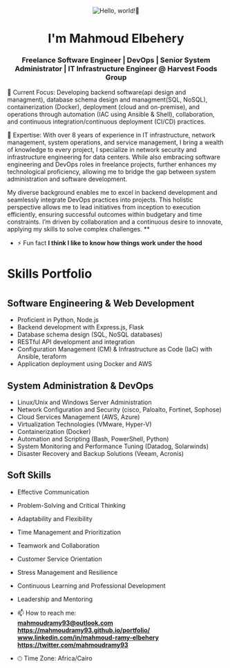 <p align="center"><img alt="Hello, world!👋" src="https://readme-typing-svg.demolab.com?center=true&vCenter=true&font=Fira+Code&pause=1000&lines=Hello,+world!+👋" /></p>
<h1 align="center">I'm Mahmoud Elbehery</h1>
<h3 align="center"> Freelance Software Engineer | DevOps | Senior System Administrator | IT Infrastructure Engineer @ Harvest Foods Group</h3>

🌱 Current Focus:
Developing backend software(api design and managment), database schema design and managment(SQL, NoSQL), containerization (Docker), deployment (cloud and on-premise), and operations through automation (IAC using Ansible & Shell), collaboration, and continuous integration/continuous deployment (CI/CD) practices.

💬 Expertise:
With over 8 years of experience in IT infrastructure, network management, system operations, and service management, I bring a wealth of knowledge to every project, I specialize in network security and infrastructure engineering for data centers. While also embracing software engineering and DevOps roles in freelance projects, further enhances my technological proficiency, allowing me to bridge the gap between system administration and software development.

My diverse background enables me to excel in backend development and seamlessly integrate DevOps practices into projects. This holistic perspective allows me to lead initiatives from inception to execution efficiently, ensuring successful outcomes within budgetary and time constraints. I’m driven by collaboration and a continuous desire to innovate, applying my skills to solve complex challenges.
**

- ⚡ Fun fact **I think I like to know how things work under the hood**

<h1>Skills Portfolio<h1/>

## Software Engineering & Web Development
- Proficient in Python, Node.js
- Backend development with Express.js, Flask
- Database schema design (SQL, NoSQL databases)
- RESTful API development and integration
- Configuration Management (CM) & Infrastructure as Code (IaC) with Ansible, teraform
- Application deployment using Docker and AWS

## System Administration & DevOps
- Linux/Unix and Windows Server Administration
- Network Configuration and Security (cisco, Paloalto, Fortinet, Sophose)
- Cloud Services Management (AWS, Azure)
- Virtualization Technologies (VMware, Hyper-V)
- Containerization (Docker)
- Automation and Scripting (Bash, PowerShell, Python)
- System Monitoring and Performance Tuning (Datadog, Solarwinds)
- Disaster Recovery and Backup Solutions (Veeam, Acronis)

## Soft Skills
- Effective Communication
- Problem-Solving and Critical Thinking
- Adaptability and Flexibility
- Time Management and Prioritization
- Teamwork and Collaboration
- Customer Service Orientation
- Stress Management and Resilience
- Continuous Learning and Professional Development
- Leadership and Mentoring         

- 📫 How to reach me: <br/>
                      **mahmoudramy93@outlook.com** <br/>
                      **https://mahmoudramy93.github.io/portfolio/** <br/>
                      **www.linkedin.com/in/mahmoud-ramy-elbehery** <br/>
                      **https://twitter.com/mahmoudramy93**
-  🕑︎ Time Zone: Africa/Cairo
